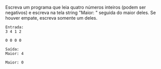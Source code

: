 Escreva um programa que leia quatro números inteiros (podem ser negativos) e escreva na tela string "Maior: " seguida do maior deles. Se houver empate, escreva somente um deles.   

```
Entrada:
3 4 1 2

0 0 0 0
```

```
Saída:
Maior: 4

Maior: 0
```